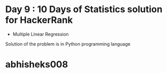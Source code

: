 # Day 9 : 10 Days of Statistics solution for HackerRank

- Multiple Linear Regression

Solution of the problem is in Python programming language

# abhisheks008
